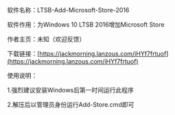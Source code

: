 软件名称：LTSB-Add-Microsoft-Store-2016

软件作用：为Windows 10 LTSB 2016增加Microsoft Store

作者主页：未知（欢迎反馈）

下载链接：[https://jackmorning.lanzous.com/iHYf7frtuof](https://jackmorning.lanzous.com/iHYf7frtuof)

使用说明：

1.强烈建议安装Windows后第一时间运行此程序

2.解压后以管理员身份运行Add-Store.cmd即可

